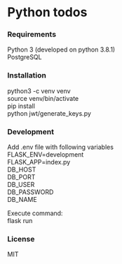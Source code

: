 # Python todos

### Requirements

Python 3 (developed on python 3.8.1)  
PostgreSQL

### Installation


python3 -c venv venv  
source venv/bin/activate  
pip install  
python jwt/generate_keys.py

### Development

Add .env file with following variables  
FLASK_ENV=development  
FLASK_APP=index.py  
DB_HOST  
DB_PORT  
DB_USER  
DB_PASSWORD  
DB_NAME  

Execute command:  
flask run

### License

MIT
